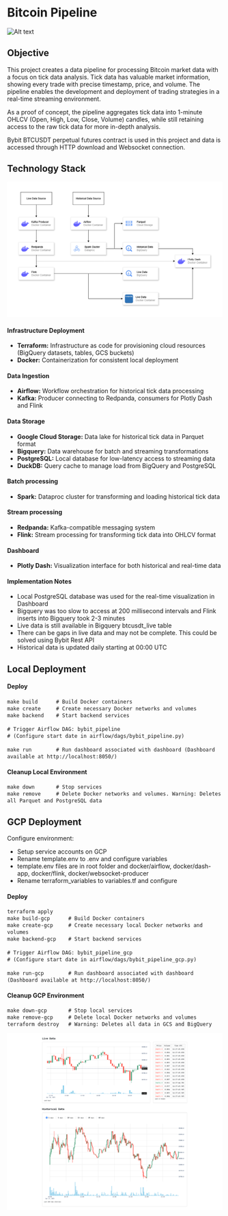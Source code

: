 # **Bitcoin Pipeline**

![Alt text](docs/assets/live_trading.gif)

## Objective
This project creates a data pipeline for processing Bitcoin market data with a focus on tick data analysis. Tick data has valuable market information, showing every trade with precise timestamp, price, and volume. The pipeline enables the development and deployment of trading strategies in a real-time streaming environment.

As a proof of concept, the pipeline aggregates tick data into 1-minute OHLCV (Open, High, Low, Close, Volume) candles, while still retaining access to the raw tick data for more in-depth analysis.

Bybit BTCUSDT perpetual futures contract is used in this project and data is accessed through HTTP download and Websocket connection.

## Technology Stack

![Alt text](docs/assets/tech_stack.png)

#### Infrastructure Deployment
- **Terraform:** Infrastructure as code for provisioning cloud resources (BigQuery datasets, tables, GCS buckets)
- **Docker:** Containerization for consistent local deployment

#### Data Ingestion
- **Airflow:** Workflow orchestration for historical tick data processing
- **Kafka:** Producer connecting to Redpanda, consumers for Plotly Dash and Flink

#### Data Storage
- **Google Cloud Storage:** Data lake for historical tick data in Parquet format
- **Bigquery:** Data warehouse for batch and streaming transformations
- **PostgreSQL:** Local database for low-latency access to streaming data
- **DuckDB:** Query cache to manage load from BigQuery and PostgreSQL

#### Batch processing 
- **Spark:** Dataproc cluster for transforming and loading historical tick data

#### Stream processing 
- **Redpanda:** Kafka-compatible messaging system
- **Flink:** Stream processing for transforming tick data into OHLCV format

#### Dashboard
- **Plotly Dash:** Visualization interface for both historical and real-time data

#### Implementation Notes
- Local PostgreSQL database was used for the real-time visualization in Dashboard
- Bigquery was too slow to access at 200 millisecond intervals and Flink inserts into Bigquery took 2-3 minutes
- Live data is still available in Bigquery btcusdt_live table
- There can be gaps in live data and may not be complete. This could be solved using Bybit Rest API
- Historical data is updated daily starting at 00:00 UTC

## Local Deployment

#### Deploy
```
make build      # Build Docker containers
make create     # Create necessary Docker networks and volumes
make backend    # Start backend services

# Trigger Airflow DAG: bybit_pipeline
# (Configure start date in airflow/dags/bybit_pipeline.py)

make run        # Run dashboard associated with dashboard (Dashboard available at http://localhost:8050/)
```

#### Cleanup Local Environment
```
make down       # Stop services
make remove     # Delete Docker networks and volumes. Warning: Deletes all Parquet and PostgreSQL data
```

## GCP Deployment

Configure environment:
- Setup service accounts on GCP
- Rename template.env to .env and configure variables
- template.env files are in root folder and docker/airflow, docker/dash-app, docker/flink, docker/websocket-producer
- Rename terraform_variables to variables.tf and configure

#### Deploy
```
terraform apply
make build-gcp      # Build Docker containers
make create-gcp     # Create necessary local Docker networks and volumes
make backend-gcp    # Start backend services

# Trigger Airflow DAG: bybit_pipeline_gcp
# (Configure start date in airflow/dags/bybit_pipeline_gcp.py)

make run-gcp        # Run dashboard associated with dashboard (Dashboard available at http://localhost:8050/)
```

#### Cleanup GCP Environment
```
make down-gcp       # Stop local services
make remove-gcp     # Delete local Docker networks and volumes
terraform destroy   # Warning: Deletes all data in GCS and BigQuery
```

![Alt text](docs/assets/dashboard.png)